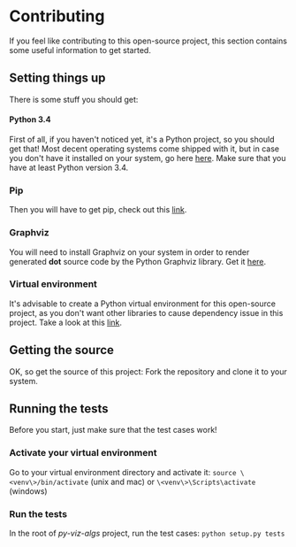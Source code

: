 
# Contributing

If you feel like contributing to this open-source project, this section contains some useful information to get started.

## Setting things up
There is some stuff you should get:

#### Python 3.4
First of all, if you haven't noticed yet, it's a Python project, so you should get that! Most decent operating systems come shipped with it, but in case you don't have it installed on your system, go here [here](https://www.python.org/downloads/). Make sure that you have at least Python version 3.4.  

### Pip
Then you will have to get pip, check out this [link](https://pip.pypa.io/en/stable/installing/).

### Graphviz
You will need to install Graphviz on your system in order to render generated **dot** source code by the Python Graphviz library. Get it [here](https://pypi.org/project/graphviz/).

### Virtual environment
It's advisable to create a Python virtual environment for this open-source project, as you don't want other libraries to cause dependency issue in this project. Take a look at this [link](https://docs.python.org/3/library/venv.html#module-venv).

## Getting the source 
OK, so get the source of this project: Fork the repository and clone it to your system.

## Running the tests
Before you start, just make sure that the test cases work! 

### Activate your virtual environment
Go to your virtual environment directory and activate it:
```source \<venv\>/bin/activate``` (unix and mac) or
```\<venv\>\Scripts\activate``` (windows) 

### Run the tests
In the root of *py-viz-algs* project, run the test cases:
 ```python setup.py tests```


<!--stackedit_data:
eyJoaXN0b3J5IjpbLTIzMDUyNTQyOCw5MTgzNzc0NjQsOTMyOT
QyNzE4LDEwNjAxNDIzNzksMTY5MTYxNTk2OF19
-->